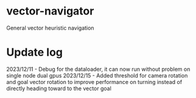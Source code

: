 # vector-navigator
General vector heuristic navigation



# Update log
2023/12/11 - Debug for the dataloader, it can now run without problem on single node dual gpus
2023/12/15 - Added threshold for camera rotation and goal vector rotation to improve performance on turning instead of directly heading toward to the vector goal